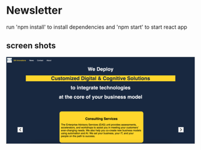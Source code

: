 # Newsletter

run 'npm install' to install dependencies and 'npm start' to start react app

## screen shots

![Home page](https://github.com/HaopengSun/newsletter/blob/master/screenshots/home.png)